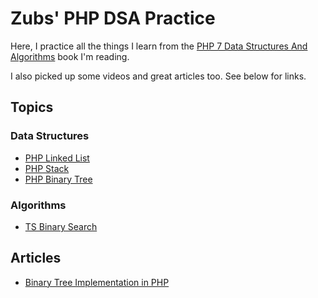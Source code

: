 # Zubs' PHP DSA Practice
Here, I practice all the things I learn from the [PHP 7 Data Structures And Algorithms]() book I'm reading.

I also picked up some videos and great articles too. See below for links.

## Topics
### Data Structures
* [PHP Linked List](./php/src/LinkedList)
* [PHP Stack](./php/src/Stack)
* [PHP Binary Tree](./php/src/BinaryTree)

### Algorithms
* [TS Binary Search](./ts/src/Array/BinarySearch.ts)

## Articles
* [Binary Tree Implementation in PHP](https://medium.com/the-andela-way/binary-tree-implementation-in-php-e12df09d046f)
